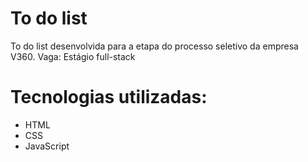 # To do list
To do list desenvolvida para a etapa do processo seletivo da empresa V360. Vaga: Estágio full-stack

# Tecnologias utilizadas:
  - HTML
  - CSS
  - JavaScript